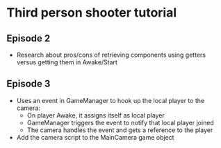 # Third person shooter tutorial

## Episode 2

- Research about pros/cons of retrieving components using getters versus getting them in Awake/Start

## Episode 3

- Uses an event in GameManager to hook up the local player to the camera:
  - On player Awake, it assigns itself as local player
  - GameManager triggers the event to notify that local player joined
  - The camera handles the event and gets a reference to the player
- Add the camera script to the MainCamera game object

